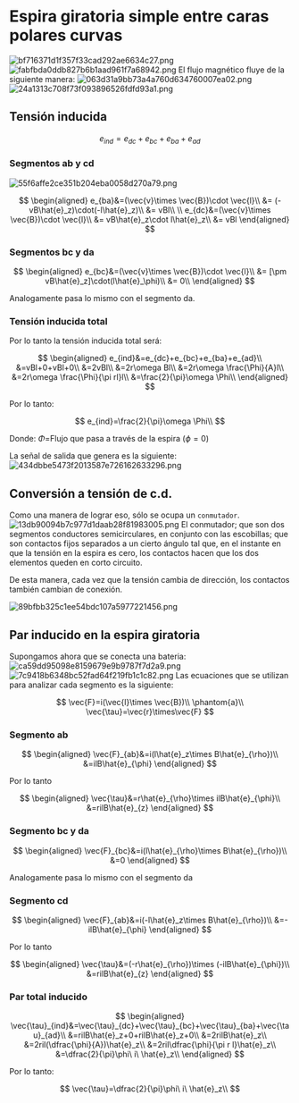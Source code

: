 # Espira giratoria simple entre caras polares curvas
![bf716371d1f357f33cad292ae6634c27.png](../../img/2aaf55867f424471868234d2ce3522f6.png) ![fabfbda0ddb827b6b1aad961f7a68942.png](../../img/44450aca98d842b68aaa01b9fdf2e498.png)
El flujo magnético fluye de la siguiente manera:
![063d31a9bb73a4a760d634760007ea02.png](../../img/5de42e40ac8740e697aac41cb72b0d25.png)
![24a1313c708f73f093896526fdfd93a1.png](../../img/e26efca257764e608d049550e53df713.png)
## Tensión inducida

$$
e_{ind}=e_{dc}+e_{bc}+e_{ba}+e_{ad}
$$

### Segmentos ab y cd
![55f6affe2ce351b204eba0058d270a79.png](../../img/ace1e7c088e448f69feae1b91106bc3e.png)

$$
\begin{aligned}
e_{ba}&=(\vec{v}\times \vec{B})\cdot \vec{l}\\
&= (-vB\hat{e}_z)\cdot(-l\hat{e}_z)\\
&= vBl\\
\\
e_{dc}&=(\vec{v}\times \vec{B})\cdot \vec{l}\\
&= vB\hat{e}_z\cdot l\hat{e}_z\\
&= vBl
\end{aligned}
$$

### Segmentos bc y da

$$
\begin{aligned}
e_{bc}&=(\vec{v}\times \vec{B})\cdot \vec{l}\\
&= [\pm vB\hat{e}_z]\cdot(l\hat{e}_\phi)\\
&= 0\\
\end{aligned}
$$

Analogamente pasa lo mismo con el segmento da.
### Tensión inducida total
Por lo tanto la tensión inducida total será:

$$
\begin{aligned}
e_{ind}&=e_{dc}+e_{bc}+e_{ba}+e_{ad}\\
&=vBl+0+vBl+0\\
&=2vBl\\
&=2r\omega Bl\\
&=2r\omega \frac{\Phi}{A}l\\
&=2r\omega \frac{\Phi}{\pi rl}l\\
&=\frac{2}{\pi}\omega \Phi\\
\end{aligned}
$$

Por lo tanto:

$$
e_{ind}=\frac{2}{\pi}\omega \Phi\\
$$

Donde:
$\Phi$=Flujo que pasa a través de la espira ($\phi=0$)

La señal de salida que genera es la siguiente:
![434dbbe5473f2013587e726162633296.png](../../img/b8031a44dfa54c1692999b83980466fe.png)

## Conversión a tensión de c.d.
Como una manera de lograr eso, sólo se ocupa un `conmutador`.
![13db90094b7c977d1daab28f81983005.png](../../img/a88df0825f864561a42728845f8e6968.png)
El conmutador; que son dos segmentos conductores semicirculares, en conjunto con las escobillas; que son contactos fijos separados a un cierto ángulo tal que, en el instante en que la tensión en la espira es cero, los contactos hacen que los dos elementos queden en corto circuito.

De esta manera, cada vez que la tensión cambia de dirección, los contactos también cambian de conexión.

![89bfbb325c1ee54bdc107a5977221456.png](../../img/584d463ae87e4f5a9d690e1af3f108e5.png)

## Par inducido en la espira giratoria
Supongamos ahora que se conecta una bateria:
![ca59dd95098e8159679e9b9787f7d2a9.png](../../img/950afccbe0a347acbd223b5276456aa9.png)
![7c9418b6348bc52fad64f219fb1c1c82.png](../../img/f2be6cb5004744a481b02414fa088048.png)
Las ecuaciones que se utilizan para analizar cada segmento es la siguiente:

$$
\vec{F}=i(\vec{l}\times \vec{B})\\
\phantom{a}\\
\vec{\tau}=\vec{r}\times\vec{F}
$$

### Segmento ab

$$
\begin{aligned}
\vec{F}_{ab}&=i(l\hat{e}_z\times B\hat{e}_{\rho})\\
&=ilB\hat{e}_{\phi}
\end{aligned}
$$

Por lo tanto

$$
\begin{aligned}
\vec{\tau}&=r\hat{e}_{\rho}\times ilB\hat{e}_{\phi}\\
&=rilB\hat{e}_{z}
\end{aligned}
$$

### Segmento bc y da

$$
\begin{aligned}
\vec{F}_{bc}&=i(l\hat{e}_{\rho}\times B\hat{e}_{\rho})\\
&=0
\end{aligned}
$$

Analogamente pasa lo mismo con el segmento da
### Segmento cd

$$
\begin{aligned}
\vec{F}_{ab}&=i(-l\hat{e}_z\times B\hat{e}_{\rho})\\
&=-ilB\hat{e}_{\phi}
\end{aligned}
$$

Por lo tanto

$$
\begin{aligned}
\vec{\tau}&=(-r\hat{e}_{\rho})\times (-ilB\hat{e}_{\phi})\\
&=rilB\hat{e}_{z}
\end{aligned}
$$

### Par total inducido

$$
\begin{aligned}
\vec{\tau}_{ind}&=\vec{\tau}_{dc}+\vec{\tau}_{bc}+\vec{\tau}_{ba}+\vec{\tau}_{ad}\\
&=rilB\hat{e}_z+0+rilB\hat{e}_z+0\\
&=2rilB\hat{e}_z\\
&=2ril(\dfrac{\phi}{A})\hat{e}_z\\
&=2ril\dfrac{\phi}{\pi r l}\hat{e}_z\\
&=\dfrac{2}{\pi}\phi\ i\ \hat{e}_z\\
\end{aligned}
$$


Por lo tanto:

$$
\vec{\tau}=\dfrac{2}{\pi}\phi\ i\ \hat{e}_z\\
$$
